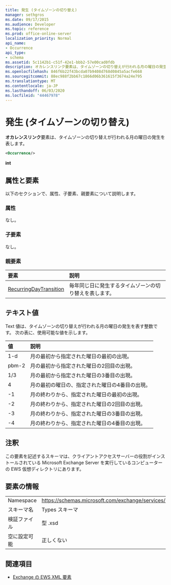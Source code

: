 ```yaml
---
title: 発生 (タイムゾーンの切り替え)
manager: sethgros
ms.date: 09/17/2015
ms.audience: Developer
ms.topic: reference
ms.prod: office-online-server
localization_priority: Normal
api_name:
- Occurrence
api_type:
- schema
ms.assetid: 5c1142b1-c51f-42e1-bbb2-57e00cad0fdb
description: オカレンスリンク要素は、タイムゾーンの切り替えが行われる月の曜日の発生を表します。
ms.openlocfilehash: 846f6b22f43bcda07b9408d768d0845a5acfe668
ms.sourcegitcommit: 88ec988f2bb67c1866d06b361615f3674a24e795
ms.translationtype: MT
ms.contentlocale: ja-JP
ms.lasthandoff: 06/03/2020
ms.locfileid: "44467978"
---
```

# <a name="occurrence-time-zone-transition"></a>発生 (タイムゾーンの切り替え)

**オカレンスリンク**要素は、タイムゾーンの切り替えが行われる月の曜日の発生を表します。 
  
```xml
<Occurrence/>
```

**int**

## <a name="attributes-and-elements"></a>属性と要素

以下のセクションで、属性、子要素、親要素について説明します。
  
### <a name="attributes"></a>属性

なし。
  
### <a name="child-elements"></a>子要素

なし。
  
### <a name="parent-elements"></a>親要素

|**要素**|**説明**|
|:-----|:-----|
|[RecurringDayTransition](recurringdaytransition.md) <br/> |毎年同じ日に発生するタイムゾーンの切り替えを表します。  <br/> |
   
## <a name="text-value"></a>テキスト値

Text 値は、タイムゾーンの切り替えが行われる月の曜日の発生を表す整数です。 次の表に、使用可能な値を示します。
  
|**値**|**説明**|
|:-----|:-----|
|1-d  <br/> |月の最初から指定された曜日の最初の出現。  <br/> |
|pbm-2  <br/> |月の最初から指定された曜日の2回目の出現。  <br/> |
|1/3  <br/> |月の最初から指定された曜日の3番目の出現。  <br/> |
|4   <br/> |月の最初の曜日の、指定された曜日の4番目の出現。  <br/> |
|-1  <br/> |月の終わりから、指定された曜日の最初の出現。  <br/> |
|-2  <br/> |月の終わりから、指定された曜日の2回目の出現。  <br/> |
|-3  <br/> |月の終わりから、指定された曜日の3番目の出現。  <br/> |
|-4  <br/> |月の終わりから、指定された曜日の4番目の出現。  <br/> |
   
## <a name="remarks"></a>注釈

この要素を記述するスキーマは、クライアントアクセスサーバーの役割がインストールされている Microsoft Exchange Server を実行しているコンピューターの EWS 仮想ディレクトリにあります。
  
## <a name="element-information"></a>要素の情報

|||
|:-----|:-----|
|Namespace  <br/> |https://schemas.microsoft.com/exchange/services/2006/types  <br/> |
|スキーマ名  <br/> |Types スキーマ  <br/> |
|検証ファイル  <br/> |型 .xsd  <br/> |
|空に設定可能  <br/> |正しくない  <br/> |
   
## <a name="see-also"></a>関連項目

- [Exchange の EWS XML 要素](ews-xml-elements-in-exchange.md)

